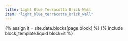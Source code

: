 ```yaml
---
title: Light Blue Terracotta Brick Wall
item: "light_blue_terracotta_brick_wall"
---
```


{% assign it = site.data.blocks[page.block] %}
{% include block_template.liquid block=it %}

